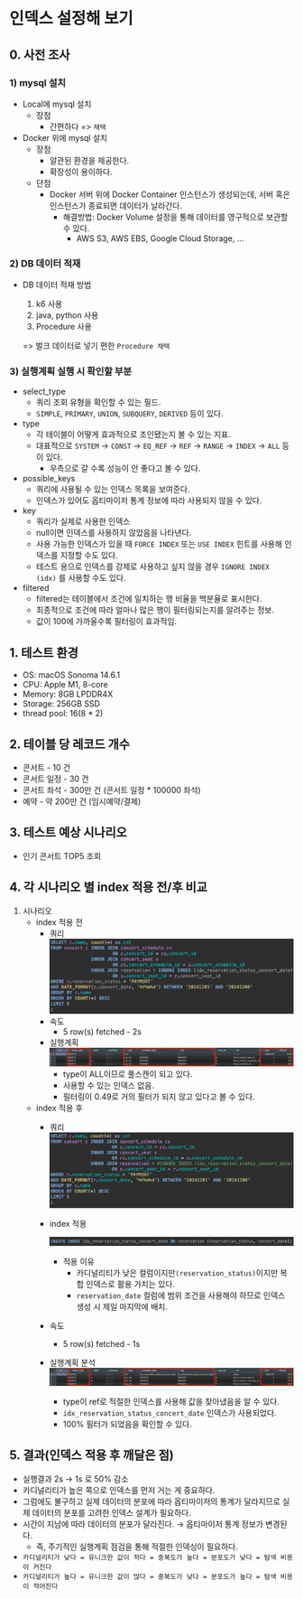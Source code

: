 # 인덱스 설정해 보기

## 0. 사전 조사

### 1) mysql 설치

- Local에 mysql 설치
  - 장점
    - 간편하다
    => `채택`
- Docker 위에 mysql 설치
  - 장점
    - 알관된 환경을 제공한다.
    - 확장성이 용이하다.
  - 단점
    - Docker 서버 위에 Docker Container 인스턴스가 생성되는데, 서버 혹은 인스턴스가 종료되면 데이터가 날라간다.
      - 해결방법: Docker Volume 설정을 통해 데이터를 영구적으로 보관할 수 있다.
        - AWS S3, AWS EBS, Google Cloud Storage, ...

### 2) DB 데이터 적재

- DB 데이터 적재 방법
  1. k6 사용
  2. java, python 사용
  3. Procedure 사용

    => 벌크 데이터로 넣기 편한 `Procedure 채택`

### 3) 실행계획 실행 시 확인할 부분
  - select_type
    - 쿼리 조회 유형을 확인할 수 있는 필드.
    - `SIMPLE`, `PRIMARY`, `UNION`, `SUBQUERY`, `DERIVED` 등이 있다.
  - type
    - 각 테이블이 어떻게 효과적으로 조인됐는지 볼 수 있는 지표.
    - 대표적으로 `SYSTEM` -> `CONST` -> `EQ_REF` -> `REF` -> `RANGE` -> `INDEX` -> `ALL` 등이 있다.
        - 우측으로 갈 수록 성능이 안 좋다고 볼 수 있다.
  - possible_keys
    - 쿼리에 사용될 수 있는 인덱스 목록을 보여준다.
    - 인덱스가 있어도 옵티마이저 통계 정보에 따라 사용되지 않을 수 있다.
  - key
    - 쿼리가 실제로 사용한 인덱스
    - null이면 인덱스를 사용하지 않았음을 나타낸다.
    - 사용 가능한 인덱스가 있을 때 `FORCE INDEX` 또는 `USE INDEX` 힌트를 사용해 인덱스를 지정할 수도 있다.
    - 테스트 용으로 인덱스를 강제로 사용하고 싶지 않을 경우 `IGNORE INDEX (idx)` 를 사용할 수도 있다.
  - filtered
    - filtered는 테이블에서 조건에 일치하는 행 비율을 백분율로 표시한다.
    - 최종적으로 조건에 따라 얼마나 많은 행이 필터링되는지를 알려주는 정보.
    - 값이 100에 가까울수록 필터링이 효과적임.

## 1. 테스트 환경

- OS: macOS Sonoma 14.6.1
- CPU: Apple M1, 8-core
- Memory: 8GB LPDDR4X
- Storage: 256GB SSD
- thread pool: 16(8 * 2)

## 2. 테이블 당 레코드 개수

- 콘서트 - 10 건
- 콘서트 일정 - 30 건
- 콘서트 좌석 - 300만 건 (콘서트 일정 * 100000 좌석)
- 예약 - 약 200만 건 (임시예약/결제)

## 3. 테스트 예상 시나리오

- 인기 콘서트 TOP5 조회

## 4. 각 시나리오 별 index 적용 전/후 비교

1. 시나리오
    - index 적용 전
        - 쿼리
          ![img_1.png](img/img_1.png)
        - 속도
            - 5 row(s) fetched - 2s
        - 실행계획
            ![img_4.png](img/img_4.png)
            - type이 ALL이므로 풀스캔이 되고 있다.
            - 사용할 수 있는 인덱스 없음.
            - 필터링이 0.49로 거의 필터가 되지 않고 있다고 볼 수 있다.
    - index 적용 후
        - 쿼리
          ![img_2.png](img/img_2.png)
        - index 적용
      
            ![img_3.png](img/img_3.png)
            - 적용 이유
                - 카디널리티가 낮은 컬럼이지만`(reservation_status)`이지만 복합 인덱스로 활용 가치는 있다.
                - `reservation_date` 컬럼에 범위 조건을 사용해야 하므로 인덱스 생성 시 제일 마지막에 배치.
        - 속도
            - 5 row(s) fetched - 1s
        - 실행계획 분석
            ![img_5.png](img/img_5.png)
            - type이 ref로 적절한 인덱스를 사용해 값을 찾아냈음을 알 수 있다.
            - `idx_reservation_status_concert_date` 인덱스가 사용되었다.
            - 100% 필터가 되었음을 확인할 수 있다.


## 5. 결과(인덱스 적용 후 깨달은 점)

- 실행결과 2s -> 1s 로 50% 감소
- 카디널리티가 높은 쪽으로 인덱스를 먼저 거는 게 중요하다.
- 그럼에도 불구하고 실제 데이터의 분포에 따라 옵티마이저의 통계가 달라지므로 실제 데이터의 분포를 고려한 인덱스 설계가 필요하다.
- 시간이 지남에 따라 데이터의 분포가 달라진다. → 옵티마이저 통계 정보가 변경된다.
    - 즉, 주기적인 실행계획 점검을 통해 적절한 인덱싱이 필요하다.
- `카디널리티가 낮다 = 유니크한 값이 적다 = 중복도가 높다 = 분포도가 낮다 = 탐색 비용이 커진다`
- `카디널리티가 높다 = 유니크한 값이 많다 = 중복도가 낮다 = 분포도가 높다 = 탐색 비용이 적어진다`